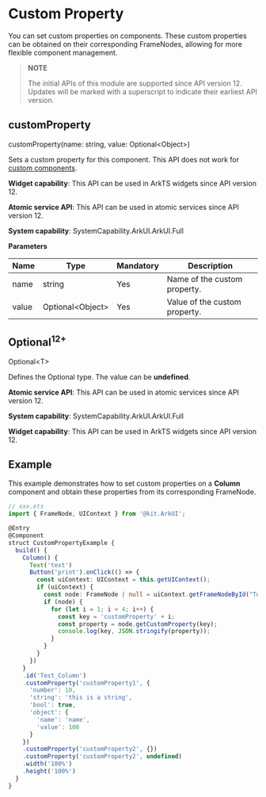 # Custom Property

You can set custom properties on components. These custom properties can be obtained on their corresponding FrameNodes, allowing for more flexible component management.

>  **NOTE**
>
>  The initial APIs of this module are supported since API version 12. Updates will be marked with a superscript to indicate their earliest API version.

## customProperty

customProperty(name: string, value: Optional\<Object>)

Sets a custom property for this component. This API does not work for [custom components](../../../ui/state-management/arkts-create-custom-components.md#creating-a-custom-component).

**Widget capability**: This API can be used in ArkTS widgets since API version 12.

**Atomic service API**: This API can be used in atomic services since API version 12.

**System capability**: SystemCapability.ArkUI.ArkUI.Full

**Parameters** 

| Name | Type                                                | Mandatory | Description                                                        |
| ------ | ---------------------------------------------------- | ---- | ------------------------------------------------------------ |
| name  | string | Yes  | Name of the custom property. |
| value  | Optional\<Object> | Yes  | Value of the custom property. |


## Optional<sup>12+</sup>

Optional\<T>

Defines the Optional type. The value can be **undefined**.

**Atomic service API**: This API can be used in atomic services since API version 12.

**System capability**: SystemCapability.ArkUI.ArkUI.Full

**Widget capability**: This API can be used in ArkTS widgets since API version 12.

## Example

This example demonstrates how to set custom properties on a **Column** component and obtain these properties from its corresponding FrameNode.

```ts
// xxx.ets
import { FrameNode, UIContext } from '@kit.ArkUI';

@Entry
@Component
struct CustomPropertyExample {
  build() {
    Column() {
      Text('text')
      Button('print').onClick(() => {
        const uiContext: UIContext = this.getUIContext();
        if (uiContext) {
          const node: FrameNode | null = uiContext.getFrameNodeById("Test_Column") || null;
          if (node) {
            for (let i = 1; i < 4; i++) {
              const key = 'customProperty' + i;
              const property = node.getCustomProperty(key);
              console.log(key, JSON.stringify(property));
            }
          }
        }
      })
    }
    .id('Test_Column')
    .customProperty('customProperty1', {
      'number': 10,
      'string': 'this is a string',
      'bool': true,
      'object': {
        'name': 'name',
        'value': 100
      }
    })
    .customProperty('customProperty2', {})
    .customProperty('customProperty2', undefined)
    .width('100%')
    .height('100%')
  }
}
```
